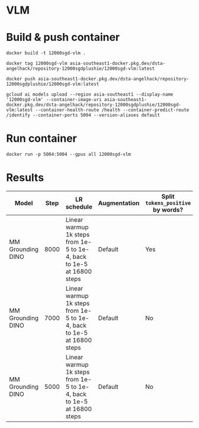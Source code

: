 # VLM

# Build & push container
```
docker build -t 12000sgd-vlm .

docker tag 12000sgd-vlm asia-southeast1-docker.pkg.dev/dsta-angelhack/repository-12000sgdplushie/12000sgd-vlm:latest

docker push asia-southeast1-docker.pkg.dev/dsta-angelhack/repository-12000sgdplushie/12000sgd-vlm:latest

gcloud ai models upload --region asia-southeast1 --display-name '12000sgd-vlm' --container-image-uri asia-southeast1-docker.pkg.dev/dsta-angelhack/repository-12000sgdplushie/12000sgd-vlm:latest --container-health-route /health --container-predict-route /identify --container-ports 5004 --version-aliases default
```

# Run container
```
docker run -p 5004:5004 --gpus all 12000sgd-vlm
```

# Results
| Model | Step | LR schedule | Augmentation | Split `tokens_positive` by words? | AP50 | Speed |
| - | - | - | - | - | - | - |
| MM Grounding DINO | 8000 | Linear warmup 1k steps from 1e-5 to 1e-4, back to 1e-5 at 16800 steps | Default | Yes | 0.507 | 0.553 |
| MM Grounding DINO | 7000 | Linear warmup 1k steps from 1e-5 to 1e-4, back to 1e-5 at 16800 steps | Default | No | 0.488 | 0.548 |
| MM Grounding DINO | 5000 | Linear warmup 1k steps from 1e-5 to 1e-4, back to 1e-5 at 16800 steps | Default | No | Evaluating as of 170524 1553hrs | Evaluating as of 170524 1553hrs |

